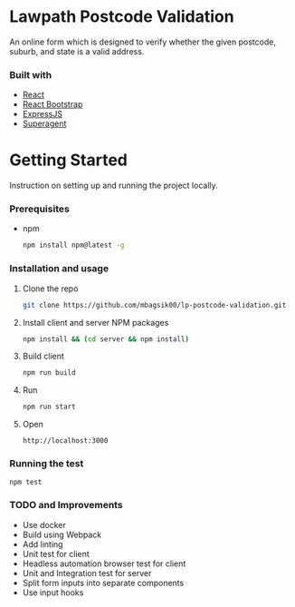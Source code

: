 # Lawpath Postcode Validation
An online form which is designed to verify whether the given postcode, suburb, and state is a valid address.

### Built with
* [React](https://reactjs.org/)
* [React Bootstrap](https://react-bootstrap.github.io/)
* [ExpressJS](https://expressjs.com/)
* [Superagent](https://visionmedia.github.io/superagent/)

# Getting Started
Instruction on setting up and running the project locally.
### Prerequisites
* npm
  ```sh
  npm install npm@latest -g
  ```
### Installation and usage
1. Clone the repo
   ```sh
   git clone https://github.com/mbagsik00/lp-postcode-validation.git
   ```
2. Install client and server NPM packages
   ```sh
   npm install && (cd server && npm install)
   ```
3. Build client
   ``` sh
   npm run build
   ```
4. Run
   ```sh
   npm run start
   ```
5. Open
   ```
   http://localhost:3000
   ```

### Running the test
```
npm test
```

### TODO and Improvements
- Use docker
- Build using Webpack
- Add linting
- Unit test for client
- Headless automation browser test for client
- Unit and Integration test for server
- Split form inputs into separate components
- Use input hooks
